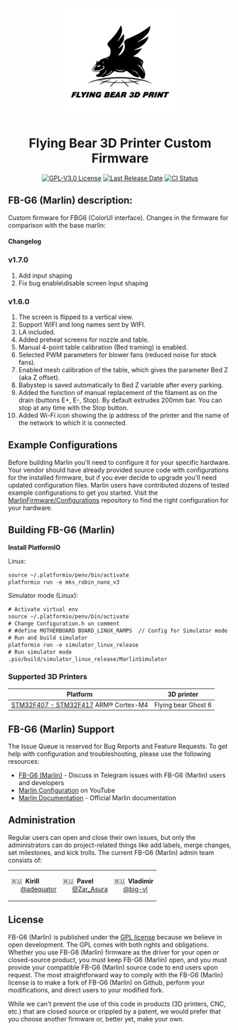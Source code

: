 <p align="center"><img src="buildroot/share/pixmaps/logo/flying_bear.png" height="250" id="flying_bear_logo" style="@media (prefers-color-scheme: dark) {
      #flying_bear_logo {
        -webkit-filter: invert(100%);
        filter: invert(100%);
      }" alt="Flying Bear logo" /></p>

<h1 align="center">Flying Bear 3D Printer Custom Firmware</h1>

<p align="center">
    <a href="/LICENSE"><img alt="GPL-V3.0 License" src="https://img.shields.io/github/license/marlinfirmware/marlin.svg"></a>
    <a href="https://github.com/FB-G6/Marlin/releases"><img alt="Last Release Date" src="https://img.shields.io/github/release-date/FB-G6/Marlin"></a>
    <a href="https://github.com/FB-G6/Marlin/actions"><img alt="CI Status" src="https://github.com/FB-G6/Marlin/actions/workflows/release.yml/badge.svg"></a>
</p>

## FB-G6 (Marlin) description:

Custom firmware for FBG6 (ColorUI interface).
Changes in the firmware for comparison with the base marlin:

#### Changelog
### v1.7.0

1. Add input shaping
2. Fix bug enable\disable screen Input shaping

### v1.6.0

1. The screen is flipped to a vertical view.
2. Support WIFI and long names sent by WIFI.
3. LA included.
4. Added preheat screens for nozzle and table.
5. Manual 4-point table calibration (Bed traming) is enabled.
6. Selected PWM parameters for blower fans (reduced noise for stock fans).
7. Enabled mesh calibration of the table, which gives the parameter Bed Z (aka Z offset).
8. Babystep is saved automatically to Bed Z variable after every parking.
9. Added the function of manual replacement of the filament as on the drain (buttons E+, E-, Stop). By default extrudes 200mm bar. You can stop at any time with the Stop button.
10. Added Wi-Fi icon showing the ip address of the printer and the name of the network to which it is connected.

## Example Configurations

Before building Marlin you'll need to configure it for your specific hardware. Your vendor should have already provided source code with configurations for the installed firmware, but if you ever decide to upgrade you'll need updated configuration files. Marlin users have contributed dozens of tested example configurations to get you started. Visit the [MarlinFirmware/Configurations](https://github.com/MarlinFirmware/Configurations) repository to find the right configuration for your hardware.

## Building FB-G6 (Marlin)

**Install PlatformIO**

Linux:
```
source ~/.platformio/penv/bin/activate
platformio run -e mks_robin_nano_v3
```

Simulator mode (Linux):
```
# Activate virtual env
source ~/.platformio/penv/bin/activate
# Change Configuration.h un comment
# #define MOTHERBOARD BOARD_LINUX_RAMPS  // Config for Simulator mode
# Run and build simulator
platformio run -e simulator_linux_release
# Run simulator mode
.pio/build/simulator_linux_release/MarlinSimulator
```
### Supported 3D Printers

  Platform|3D printer
  --------|---
  [STM32F407 - STM32F417](https://www.st.com/en/microcontrollers-microprocessors/stm32f407-417.html) ARM® Cortex-M4|Flying bear Ghost 6

## FB-G6 (Marlin) Support

The Issue Queue is reserved for Bug Reports and Feature Requests. To get help with configuration and troubleshooting, please use the following resources:

- [FB-G6 (Marlin)](https://t.me/fbg6_s) - Discuss in Telegram issues with FB-G6 (Marlin) users and developers
- [Marlin Configuration](https://www.youtube.com/results?search_query=marlin+configuration) on YouTube
- [Marlin Documentation](https://marlinfw.org) - Official Marlin documentation

## Administration

Regular users can open and close their own issues, but only the administrators can do project-related things like add labels, merge changes, set milestones, and kick trolls. The current FB-G6 (Marlin) admin team consists of:

<table align="center">
<tr>
<td>

 🇷🇺  **Kirill**  
       [@adequator](https://github.com/adequator)  

</td>
<td>

 🇷🇺  **Pavel**  
       [@Zar_Asura](https://github.com/Zar-Asura)
 
</td>
<td>

 🇷🇺  **Vladimir**  
       [@big-vl](https://github.com/big-vl)
 
</td>
</tr>
</table>

## License

FB-G6 (Marlin) is published under the [GPL license](/LICENSE) because we believe in open development. The GPL comes with both rights and obligations. Whether you use FB-G6 (Marlin) firmware as the driver for your open or closed-source product, you must keep FB-G6 (Marlin) open, and you must provide your compatible FB-G6 (Marlin) source code to end users upon request. The most straightforward way to comply with the FB-G6 (Marlin) license is to make a fork of FB-G6 (Marlin) on Github, perform your modifications, and direct users to your modified fork.

While we can't prevent the use of this code in products (3D printers, CNC, etc.) that are closed source or crippled by a patent, we would prefer that you choose another firmware or, better yet, make your own.
